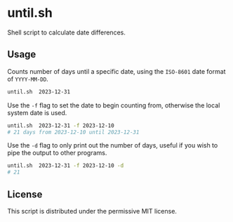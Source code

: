 # until.sh

Shell script to calculate date differences.


## Usage

Counts number of days until a specific date, using the `ISO-8601` date format of `YYYY-MM-DD`.

```bash
until.sh  2023-12-31
```

Use the `-f` flag to set the date to begin counting from, otherwise the local system date is used.

```bash
until.sh  2023-12-31 -f 2023-12-10
# 21 days from 2023-12-10 until 2023-12-31
```

Use the `-d` flag to only print out the number of days, useful if you wish to pipe the output to other programs.

```bash
until.sh  2023-12-31 -f 2023-12-10 -d
# 21
```

## License

This script is distributed under the permissive MIT license.
